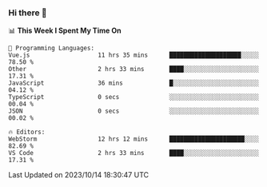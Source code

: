 ### Hi there 👋

<!--
**asdf12303116/asdf12303116** is a ✨ _special_ ✨ repository because its `README.md` (this file) appears on your GitHub profile.

Here are some ideas to get you started:

- 🔭 I’m currently working on ...
- 🌱 I’m currently learning ...
- 👯 I’m looking to collaborate on ...
- 🤔 I’m looking for help with ...
- 💬 Ask me about ...
- 📫 How to reach me: ...
- 😄 Pronouns: ...
- ⚡ Fun fact: ...
-->

<!--START_SECTION:waka-->
📊 **This Week I Spent My Time On** 

```text
💬 Programming Languages: 
Vue.js                   11 hrs 35 mins      ████████████████████░░░░░   78.50 % 
Other                    2 hrs 33 mins       ████░░░░░░░░░░░░░░░░░░░░░   17.31 % 
JavaScript               36 mins             █░░░░░░░░░░░░░░░░░░░░░░░░   04.12 % 
TypeScript               0 secs              ░░░░░░░░░░░░░░░░░░░░░░░░░   00.04 % 
JSON                     0 secs              ░░░░░░░░░░░░░░░░░░░░░░░░░   00.02 % 

🔥 Editors: 
WebStorm                 12 hrs 12 mins      █████████████████████░░░░   82.69 % 
VS Code                  2 hrs 33 mins       ████░░░░░░░░░░░░░░░░░░░░░   17.31 % 
```


 Last Updated on 2023/10/14 18:30:47 UTC
<!--END_SECTION:waka-->
